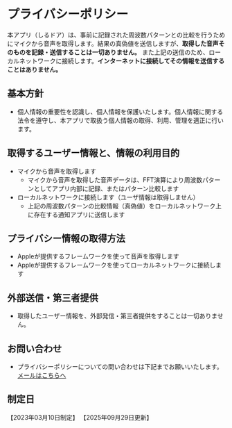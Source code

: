 # プライバシーポリシー

本アプリ（しるドア）は、事前に記録された周波数パターンとの比較を行うためにマイクから音声を取得します。結果の真偽値を送信しますが、**取得した音声そのものを記録・送信することは一切ありません。** また上記の送信のため、ローカルネットワークに接続します。**インターネットに接続してその情報を送信することはありません。**

## 基本方針

- 個人情報の重要性を認識し、個人情報を保護いたします。個人情報に関する法令を遵守し、本アプリで取扱う個人情報の取得、利用、管理を適正に行います。

## 取得するユーザー情報と、情報の利用目的

- マイクから音声を取得します
  - マイクから音声を取得した音声データは、FFT演算により周波数パターンとしてアプリ内部に記録、またはパターン比較します
- ローカルネットワークに接続します（ユーザ情報は取得しません）
  - 上記の周波数パターンの比較情報（真偽値）をローカルネットワーク上に存在する通知アプリに送信します

## プライバシー情報の取得方法

- Appleが提供するフレームワークを使って音声を取得します
- Appleが提供するフレームワークを使ってローカルネットワークに接続します

## 外部送信・第三者提供

- 取得したユーザー情報を、外部発信・第三者提供をすることは一切ありません。

## お問い合わせ

- プライバシーポリシーについての問い合わせは下記までお願いいたします。
  [メールはこちらへ](mailto:contact.btype@gmail.com)

## 制定日

【2023年03月10日制定】
【2025年09月29日更新】